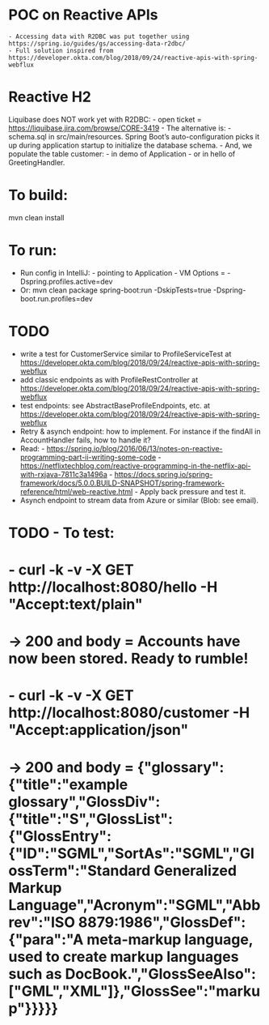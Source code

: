 # POC on Reactive APIs
    - Accessing data with R2DBC was put together using https://spring.io/guides/gs/accessing-data-r2dbc/
    - Full solution inspired from https://developer.okta.com/blog/2018/09/24/reactive-apis-with-spring-webflux


# Reactive H2
Liquibase does NOT work yet with R2DBC:
    - open ticket = https://liquibase.jira.com/browse/CORE-3419
    - The alternative is:
            - schema.sql in src/main/resources. Spring Boot’s auto-configuration picks it up during application startup to initialize the database schema.
            - And, we populate the table customer:
                    - in demo of Application
                    - or in hello of GreetingHandler.
    

# To build:
mvn clean install


# To run:
- Run config in IntelliJ:
       - pointing to Application
       - VM Options = -Dspring.profiles.active=dev
- Or: mvn clean package spring-boot:run -DskipTests=true -Dspring-boot.run.profiles=dev
 
   
# TODO
- write a test for CustomerService similar to ProfileServiceTest at https://developer.okta.com/blog/2018/09/24/reactive-apis-with-spring-webflux
- add classic endpoints as with ProfileRestController at https://developer.okta.com/blog/2018/09/24/reactive-apis-with-spring-webflux
- test endpoints: see AbstractBaseProfileEndpoints, etc. at https://developer.okta.com/blog/2018/09/24/reactive-apis-with-spring-webflux
- Retry & asynch endpoint: how to implement. For instance if the findAll in AccountHandler fails, how to handle it?
- Read:
        - https://spring.io/blog/2016/06/13/notes-on-reactive-programming-part-ii-writing-some-code
        - https://netflixtechblog.com/reactive-programming-in-the-netflix-api-with-rxjava-7811c3a1496a
        - https://docs.spring.io/spring-framework/docs/5.0.0.BUILD-SNAPSHOT/spring-framework-reference/html/web-reactive.html
        - Apply back pressure and test it.    
- Asynch endpoint to stream data from Azure or similar (Blob: see email). 


# TODO - To test:
# - curl -k -v -X GET http://localhost:8080/hello -H "Accept:text/plain"
#     -> 200 and body = Accounts have now been stored. Ready to rumble!
# - curl -k -v -X GET http://localhost:8080/customer -H "Accept:application/json"
#     -> 200 and body = {"glossary":{"title":"example glossary","GlossDiv":{"title":"S","GlossList":{"GlossEntry":{"ID":"SGML","SortAs":"SGML","GlossTerm":"Standard Generalized Markup Language","Acronym":"SGML","Abbrev":"ISO 8879:1986","GlossDef":{"para":"A meta-markup language, used to create markup languages such as DocBook.","GlossSeeAlso":["GML","XML"]},"GlossSee":"markup"}}}}}
   
